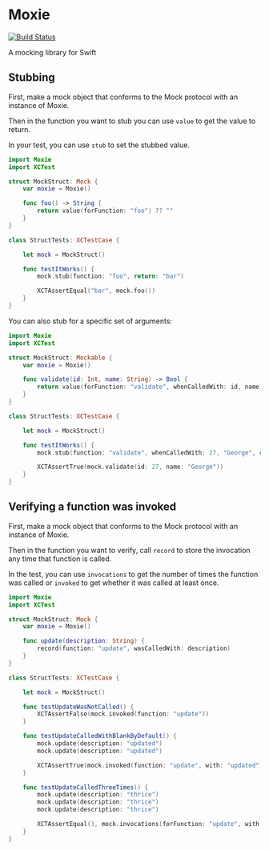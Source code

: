 # Moxie
[![Build Status](https://travis-ci.org/DarthStrom/Moxie.svg?branch=master)](https://travis-ci.org/DarthStrom/Moxie)

A mocking library for Swift

## Stubbing

First, make a mock object that conforms to the Mock protocol with an instance of Moxie.

Then in the function you want to stub you can use `value` to get the value to return.

In your test, you can use `stub` to set the stubbed value.

```swift
import Moxie
import XCTest

struct MockStruct: Mock {
    var moxie = Moxie()

    func foo() -> String {
        return value(forFunction: "foo") ?? ""
    }
}

class StructTests: XCTestCase {

    let mock = MockStruct()

    func testItWorks() {
        mock.stub(function: "foo", return: "bar")

        XCTAssertEqual("bar", mock.foo())
    }
}

```
You can also stub for a specific set of arguments:

```swift
import Moxie
import XCTest

struct MockStruct: Mockable {
    var moxie = Moxie()

    func validate(id: Int, name: String) -> Bool {
        return value(forFunction: "validate", whenCalledWith: id, name) ?? false
    }
}

class StructTests: XCTestCase {

    let mock = MockStruct()

    func testItWorks() {
        mock.stub(function: "validate", whenCalledWith: 27, "George", return: true)

        XCTAssertTrue(mock.validate(id: 27, name: "George"))
    }
}
```

## Verifying a function was invoked

First, make a mock object that conforms to the Mock protocol with an instance of Moxie.

Then in the function you want to verify, call `record` to store the invocation any time that function is called.

In the test, you can use `invocations` to get the number of times the function was called or `invoked` to get whether it was called at least once.

```swift
import Moxie
import XCTest

struct MockStruct: Mock {
    var moxie = Moxie()

    func update(description: String) {
        record(function: "update", wasCalledWith: description)
    }
}

class StructTests: XCTestCase {

    let mock = MockStruct()

    func testUpdateWasNotCalled() {
        XCTAssertFalse(mock.invoked(function: "update"))
    }

    func testUpdateCalledWithBlankByDefault() {
        mock.update(description: "updated")
        mock.update(description: "updated")

        XCTAssertTrue(mock.invoked(function: "update", with: "updated"))
    }

    func testUpdateCalledThreeTimes() {
        mock.update(description: "thrice")
        mock.update(description: "thrice")
        mock.update(description: "thrice")

        XCTAssertEqual(3, mock.invocations(forFunction: "update", with: "thrice"))
    }
}
```
